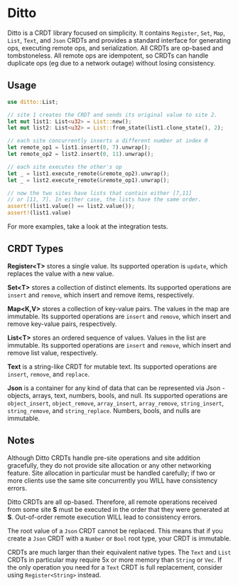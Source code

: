 Ditto
=====

Ditto is a CRDT library focused on simplicity. It contains `Register`, `Set`, `Map`, `List`, `Text`, and `Json` CRDTs and provides a standard interface for generating ops, executing remote ops, and serialization. All CRDTs are op-based and tombstoneless. All remote ops are idempotent, so CRDTs can handle duplicate ops (eg due to a network outage) without losing consistency.

## Usage

```rust
use ditto::List;

// site 1 creates the CRDT and sends its original value to site 2.
let mut list1: List<u32> = List::new();
let mut list2: List<u32> = List::from_state(list1.clone_state(), 2);

// each site concurrently inserts a different number at index 0
let remote_op1 = list1.insert(0, 7).unwrap();
let remote_op2 = list2.insert(0, 11).unwrap();

// each site executes the other's op
let _ = list1.execute_remote(&remote_op2).unwrap();
let _ = list2.execute_remote(&remote_op1).unwrap();

// now the two sites have lists that contain either [7,11]
// or [11, 7]. In either case, the lists have the same order.
assert!(list1.value() == list2.value());
assert!(list1.value)
```

For more examples, take a look at the integration tests.

## CRDT Types

**Register&lt;T&gt;** stores a single value. Its supported operation is `update`, which replaces the value with a new value.

**Set&lt;T&gt;** stores a collection of distinct elements. Its supported operations are `insert` and `remove`, which insert and remove items, respectively.

**Map&lt;K,V&gt;** stores a collection of key-value pairs. The values in the map are immutable. Its supported operations are `insert` and `remove`, which insert and remove key-value pairs, respectively.

**List&lt;T&gt;** stores an ordered sequence of values. Values in the list are immutable. Its supported operations are `insert` and `remove`, which insert and remove list value, respectively.

**Text** is a string-like CRDT for mutable text. Its supported operations are `insert`, `remove`, and `replace`.

**Json** is a container for any kind of data that can be represented via Json - objects, arrays, text, numbers, bools, and null. Its supported operations are `object_insert`, `object_remove`, `array_insert`, `array_remove`, `string_insert`, `string_remove`, and `string_replace`. Numbers, bools, and nulls are immutable.

## Notes

Although Ditto CRDTs handle pre-site operations and site addition gracefully, they do not provide site allocation or any other networking feature. Site allocation in particular must be handled carefully; if two or more clients use the same site concurrently you WILL have consistency errors.

Ditto CRDTs are all op-based. Therefore, all remote operations received from some site **S** must be executed in the order that they were generated at **S**. Out-of-order remote execution WILL lead to consistency errors.

The root value of a `Json` CRDT cannot be replaced. This means that if you create a `Json` CRDT with a `Number` or `Bool` root type, your CRDT is immutable.

CRDTs are much larger than their equivalent native types. The `Text` and `List` CRDTs in particular may require 5x or more memory than `String` or `Vec`. If the only operation you need for a `Text` CRDT is full replacement, consider using `Register<String>` instead.
